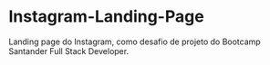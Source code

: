 # Instagram-Landing-Page
Landing page do Instagram, como desafio de projeto do Bootcamp Santander Full Stack Developer. 
